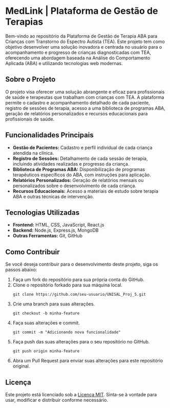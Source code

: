 # MedLink   |   Plataforma de Gestão de Terapias

Bem-vindo ao repositório da Plataforma de Gestão de Terapia ABA para Crianças com Transtorno do Espectro Autista (TEA). Este projeto tem como objetivo desenvolver uma solução inovadora e centrada no usuário para o acompanhamento e progresso de crianças diagnosticadas com TEA, oferecendo uma abordagem baseada na Análise do Comportamento Aplicada (ABA) e utilizando tecnologias web modernas.

## Sobre o Projeto

O projeto visa oferecer uma solução abrangente e eficaz para profissionais de saúde e terapeutas que trabalham com crianças com TEA. A plataforma permite o cadastro e acompanhamento detalhado de cada paciente, registro de sessões de terapia, acesso a uma biblioteca de programas ABA, geração de relatórios personalizados e recursos educacionais para profissionais de saúde.

## Funcionalidades Principais

- **Gestão de Pacientes:** Cadastro e perfil individual de cada criança atendida na clínica.
- **Registro de Sessões:** Detalhamento de cada sessão de terapia, incluindo atividades realizadas e progresso da criança.
- **Biblioteca de Programas ABA:** Disponibilização de programas terapêuticos específicos do ABA, com instruções para aplicação.
- **Relatórios Personalizados:** Geração de relatórios mensais ou personalizados sobre o desenvolvimento de cada criança.
- **Recursos Educacionais:** Acesso a materiais de estudo sobre terapia ABA e outras técnicas de intervenção.

## Tecnologias Utilizadas

- **Frontend:** HTML, CSS, JavaScript, React.js
- **Backend:** Node.js, Express.js, MongoDB
- **Outras Ferramentas:** Git, GitHub

## Como Contribuir

Se você deseja contribuir para o desenvolvimento deste projeto, siga os passos abaixo:

1. Faça um fork do repositório para sua própria conta do GitHub.
2. Clone o repositório forkado para sua máquina local.
   ```
   git clone https://github.com/seu-usuario/UNISAL_Proj_5.git
   ```
3. Crie uma branch para suas alterações.
   ```
   git checkout -b minha-feature
   ```
4. Faça suas alterações e commit.
   ```
   git commit -m "Adicionando nova funcionalidade"
   ```
5. Faça push das suas alterações para o seu repositório no GitHub.
   ```
   git push origin minha-feature
   ```
6. Abra um Pull Request para enviar suas alterações para este repositório original.

## Licença

Este projeto está licenciado sob a [Licença MIT](LICENSE). Sinta-se à vontade para usar, modificar e distribuir conforme necessário.
